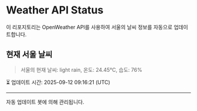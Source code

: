 
# Weather API Status

이 리포지토리는 OpenWeather API를 사용하여 서울의 날씨 정보를 자동으로 업데이트합니다.

## 현재 서울 날씨
> 서울의 현재 날씨: light rain, 온도: 24.45°C, 습도: 76%

⏳ 업데이트 시간: 2025-09-12 09:16:21 (UTC)

---
자동 업데이트 봇에 의해 관리됩니다.

